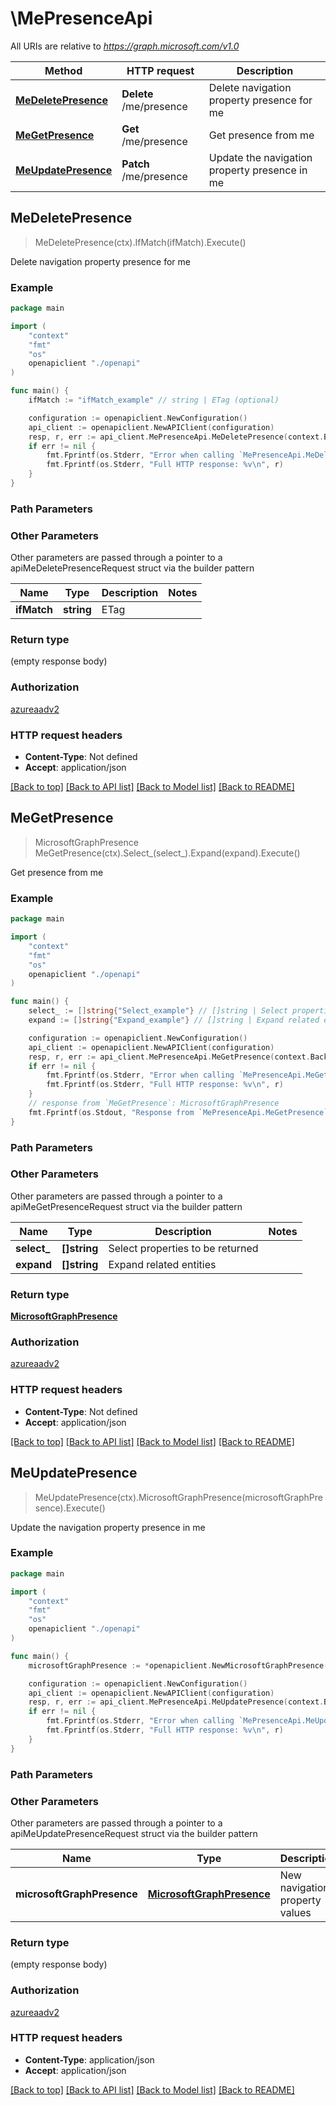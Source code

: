 # \MePresenceApi

All URIs are relative to *https://graph.microsoft.com/v1.0*

Method | HTTP request | Description
------------- | ------------- | -------------
[**MeDeletePresence**](MePresenceApi.md#MeDeletePresence) | **Delete** /me/presence | Delete navigation property presence for me
[**MeGetPresence**](MePresenceApi.md#MeGetPresence) | **Get** /me/presence | Get presence from me
[**MeUpdatePresence**](MePresenceApi.md#MeUpdatePresence) | **Patch** /me/presence | Update the navigation property presence in me



## MeDeletePresence

> MeDeletePresence(ctx).IfMatch(ifMatch).Execute()

Delete navigation property presence for me

### Example

```go
package main

import (
    "context"
    "fmt"
    "os"
    openapiclient "./openapi"
)

func main() {
    ifMatch := "ifMatch_example" // string | ETag (optional)

    configuration := openapiclient.NewConfiguration()
    api_client := openapiclient.NewAPIClient(configuration)
    resp, r, err := api_client.MePresenceApi.MeDeletePresence(context.Background()).IfMatch(ifMatch).Execute()
    if err != nil {
        fmt.Fprintf(os.Stderr, "Error when calling `MePresenceApi.MeDeletePresence``: %v\n", err)
        fmt.Fprintf(os.Stderr, "Full HTTP response: %v\n", r)
    }
}
```

### Path Parameters



### Other Parameters

Other parameters are passed through a pointer to a apiMeDeletePresenceRequest struct via the builder pattern


Name | Type | Description  | Notes
------------- | ------------- | ------------- | -------------
 **ifMatch** | **string** | ETag | 

### Return type

 (empty response body)

### Authorization

[azureaadv2](../README.md#azureaadv2)

### HTTP request headers

- **Content-Type**: Not defined
- **Accept**: application/json

[[Back to top]](#) [[Back to API list]](../README.md#documentation-for-api-endpoints)
[[Back to Model list]](../README.md#documentation-for-models)
[[Back to README]](../README.md)


## MeGetPresence

> MicrosoftGraphPresence MeGetPresence(ctx).Select_(select_).Expand(expand).Execute()

Get presence from me

### Example

```go
package main

import (
    "context"
    "fmt"
    "os"
    openapiclient "./openapi"
)

func main() {
    select_ := []string{"Select_example"} // []string | Select properties to be returned (optional)
    expand := []string{"Expand_example"} // []string | Expand related entities (optional)

    configuration := openapiclient.NewConfiguration()
    api_client := openapiclient.NewAPIClient(configuration)
    resp, r, err := api_client.MePresenceApi.MeGetPresence(context.Background()).Select_(select_).Expand(expand).Execute()
    if err != nil {
        fmt.Fprintf(os.Stderr, "Error when calling `MePresenceApi.MeGetPresence``: %v\n", err)
        fmt.Fprintf(os.Stderr, "Full HTTP response: %v\n", r)
    }
    // response from `MeGetPresence`: MicrosoftGraphPresence
    fmt.Fprintf(os.Stdout, "Response from `MePresenceApi.MeGetPresence`: %v\n", resp)
}
```

### Path Parameters



### Other Parameters

Other parameters are passed through a pointer to a apiMeGetPresenceRequest struct via the builder pattern


Name | Type | Description  | Notes
------------- | ------------- | ------------- | -------------
 **select_** | **[]string** | Select properties to be returned | 
 **expand** | **[]string** | Expand related entities | 

### Return type

[**MicrosoftGraphPresence**](MicrosoftGraphPresence.md)

### Authorization

[azureaadv2](../README.md#azureaadv2)

### HTTP request headers

- **Content-Type**: Not defined
- **Accept**: application/json

[[Back to top]](#) [[Back to API list]](../README.md#documentation-for-api-endpoints)
[[Back to Model list]](../README.md#documentation-for-models)
[[Back to README]](../README.md)


## MeUpdatePresence

> MeUpdatePresence(ctx).MicrosoftGraphPresence(microsoftGraphPresence).Execute()

Update the navigation property presence in me

### Example

```go
package main

import (
    "context"
    "fmt"
    "os"
    openapiclient "./openapi"
)

func main() {
    microsoftGraphPresence := *openapiclient.NewMicrosoftGraphPresence() // MicrosoftGraphPresence | New navigation property values

    configuration := openapiclient.NewConfiguration()
    api_client := openapiclient.NewAPIClient(configuration)
    resp, r, err := api_client.MePresenceApi.MeUpdatePresence(context.Background()).MicrosoftGraphPresence(microsoftGraphPresence).Execute()
    if err != nil {
        fmt.Fprintf(os.Stderr, "Error when calling `MePresenceApi.MeUpdatePresence``: %v\n", err)
        fmt.Fprintf(os.Stderr, "Full HTTP response: %v\n", r)
    }
}
```

### Path Parameters



### Other Parameters

Other parameters are passed through a pointer to a apiMeUpdatePresenceRequest struct via the builder pattern


Name | Type | Description  | Notes
------------- | ------------- | ------------- | -------------
 **microsoftGraphPresence** | [**MicrosoftGraphPresence**](MicrosoftGraphPresence.md) | New navigation property values | 

### Return type

 (empty response body)

### Authorization

[azureaadv2](../README.md#azureaadv2)

### HTTP request headers

- **Content-Type**: application/json
- **Accept**: application/json

[[Back to top]](#) [[Back to API list]](../README.md#documentation-for-api-endpoints)
[[Back to Model list]](../README.md#documentation-for-models)
[[Back to README]](../README.md)

